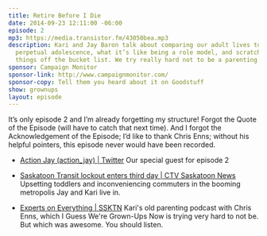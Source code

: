 ```yaml
---
title: Retire Before I Die
date: 2014-09-23 12:11:00 -06:00
episode: 2
mp3: https://media.transistor.fm/43050bea.mp3
description: Kari and Jay Baron talk about comparing our adult lives to our parents,
  perpetual adolescence, what it’s like being a role model, and scratching undone
  things off the bucket list. We try really hard not to be a parenting podcast.
sponsor: Campaign Monitor
sponsor-link: http://www.campaignmonitor.com/
sponsor-copy: Tell them you heard about it on Goodstuff
show: grownups
layout: episode
---
```


It’s only episode 2 and I’m already forgetting my structure! Forgot the Quote of the Episode (will have to catch that next time). And I forgot the Acknowledgement of the Episode; I’d like to thank Chris Enns; without his helpful pointers, this episode never would have been recorded.

* [Action Jay (action_jay) | Twitter](https://twitter.com/action_jay)
Our special guest for episode 2

* [Saskatoon Transit lockout enters third day | CTV Saskatoon News](http://saskatoon.ctvnews.ca/saskatoon-transit-lockout-enters-third-day-1.2019928)
Upsetting toddlers and inconveniencing commuters in the booming metropolis Jay and Kari live in.

* [Experts on Everything | SSKTN](http://www.ssktn.com/category/eone/)
Kari's old parenting podcast with Chris Enns, which I Guess We're Grown-Ups Now is trying very hard to not be. But which was awesome. You should listen.
